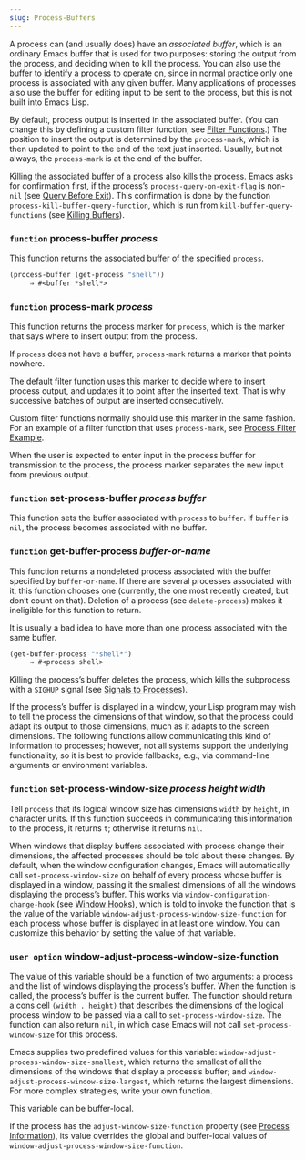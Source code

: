 ```yaml
---
slug: Process-Buffers
---
```


A process can (and usually does) have an *associated buffer*, which is an ordinary Emacs buffer that is used for two purposes: storing the output from the process, and deciding when to kill the process. You can also use the buffer to identify a process to operate on, since in normal practice only one process is associated with any given buffer. Many applications of processes also use the buffer for editing input to be sent to the process, but this is not built into Emacs Lisp.

By default, process output is inserted in the associated buffer. (You can change this by defining a custom filter function, see [Filter Functions](/docs/elisp/Filter-Functions).) The position to insert the output is determined by the `process-mark`, which is then updated to point to the end of the text just inserted. Usually, but not always, the `process-mark` is at the end of the buffer.

Killing the associated buffer of a process also kills the process. Emacs asks for confirmation first, if the process’s `process-query-on-exit-flag` is non-`nil` (see [Query Before Exit](/docs/elisp/Query-Before-Exit)). This confirmation is done by the function `process-kill-buffer-query-function`, which is run from `kill-buffer-query-functions` (see [Killing Buffers](/docs/elisp/Killing-Buffers)).

### <span className="tag function">`function`</span> **process-buffer** *process*

This function returns the associated buffer of the specified `process`.

```lisp
(process-buffer (get-process "shell"))
     ⇒ #<buffer *shell*>
```

### <span className="tag function">`function`</span> **process-mark** *process*

This function returns the process marker for `process`, which is the marker that says where to insert output from the process.

If `process` does not have a buffer, `process-mark` returns a marker that points nowhere.

The default filter function uses this marker to decide where to insert process output, and updates it to point after the inserted text. That is why successive batches of output are inserted consecutively.

Custom filter functions normally should use this marker in the same fashion. For an example of a filter function that uses `process-mark`, see [Process Filter Example](/docs/elisp/Process-Filter-Example).

When the user is expected to enter input in the process buffer for transmission to the process, the process marker separates the new input from previous output.

### <span className="tag function">`function`</span> **set-process-buffer** *process buffer*

This function sets the buffer associated with `process` to `buffer`. If `buffer` is `nil`, the process becomes associated with no buffer.

### <span className="tag function">`function`</span> **get-buffer-process** *buffer-or-name*

This function returns a nondeleted process associated with the buffer specified by `buffer-or-name`. If there are several processes associated with it, this function chooses one (currently, the one most recently created, but don’t count on that). Deletion of a process (see `delete-process`) makes it ineligible for this function to return.

It is usually a bad idea to have more than one process associated with the same buffer.

```lisp
(get-buffer-process "*shell*")
     ⇒ #<process shell>
```

Killing the process’s buffer deletes the process, which kills the subprocess with a `SIGHUP` signal (see [Signals to Processes](/docs/elisp/Signals-to-Processes)).

If the process’s buffer is displayed in a window, your Lisp program may wish to tell the process the dimensions of that window, so that the process could adapt its output to those dimensions, much as it adapts to the screen dimensions. The following functions allow communicating this kind of information to processes; however, not all systems support the underlying functionality, so it is best to provide fallbacks, e.g., via command-line arguments or environment variables.

### <span className="tag function">`function`</span> **set-process-window-size** *process height width*

Tell `process` that its logical window size has dimensions `width` by `height`, in character units. If this function succeeds in communicating this information to the process, it returns `t`; otherwise it returns `nil`.

When windows that display buffers associated with process change their dimensions, the affected processes should be told about these changes. By default, when the window configuration changes, Emacs will automatically call `set-process-window-size` on behalf of every process whose buffer is displayed in a window, passing it the smallest dimensions of all the windows displaying the process’s buffer. This works via `window-configuration-change-hook` (see [Window Hooks](/docs/elisp/Window-Hooks)), which is told to invoke the function that is the value of the variable `window-adjust-process-window-size-function` for each process whose buffer is displayed in at least one window. You can customize this behavior by setting the value of that variable.

### <span className="tag useroption">`user option`</span> **window-adjust-process-window-size-function**

The value of this variable should be a function of two arguments: a process and the list of windows displaying the process’s buffer. When the function is called, the process’s buffer is the current buffer. The function should return a cons cell `(width . height)`<!-- /@w --> that describes the dimensions of the logical process window to be passed via a call to `set-process-window-size`. The function can also return `nil`, in which case Emacs will not call `set-process-window-size` for this process.

Emacs supplies two predefined values for this variable: `window-adjust-process-window-size-smallest`, which returns the smallest of all the dimensions of the windows that display a process’s buffer; and `window-adjust-process-window-size-largest`, which returns the largest dimensions. For more complex strategies, write your own function.

This variable can be buffer-local.

If the process has the `adjust-window-size-function` property (see [Process Information](/docs/elisp/Process-Information)), its value overrides the global and buffer-local values of `window-adjust-process-window-size-function`.
